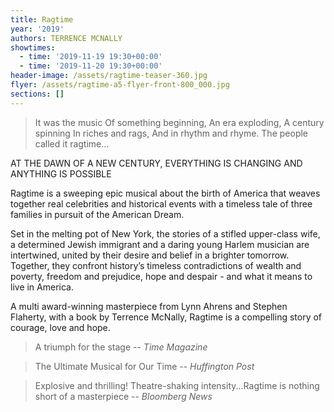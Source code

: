 ```yaml
---
title: Ragtime
year: '2019'
authors: TERRENCE MCNALLY
showtimes:
  - time: '2019-11-19 19:30+00:00'
  - time: '2019-11-20 19:30+00:00'
header-image: /assets/ragtime-teaser-360.jpg
flyer: /assets/ragtime-a5-flyer-front-800_000.jpg
sections: []
---
```

> It was the music
> Of something beginning,
> An era exploding,
> A century spinning
> In riches and rags,
> And in rhythm and rhyme.
> The people called it ragtime...

AT THE DAWN OF A NEW CENTURY, EVERYTHING IS CHANGING AND ANYTHING IS POSSIBLE

Ragtime is a sweeping epic musical about the birth of America that weaves together real celebrities and historical events with a timeless tale of three families in pursuit of the American Dream.

Set in the melting pot of New York, the stories of a stifled upper-class wife, a determined Jewish immigrant and a daring young Harlem musician are intertwined, united by their desire and belief in a brighter tomorrow. Together, they confront history’s timeless contradictions of wealth and poverty, freedom and prejudice, hope and despair - and what it means to live in America.

A multi award-winning masterpiece from Lynn Ahrens and Stephen Flaherty, with a book by Terrence McNally, Ragtime is a compelling story of courage, love and hope.

>A triumph for the stage
>-- <cite>Time Magazine</cite>

>The Ultimate Musical for Our Time
>-- <cite>Huffington Post</cite>

>Explosive and thrilling! Theatre-shaking intensity...Ragtime is nothing short of a masterpiece
>-- <cite>Bloomberg News</cite>
